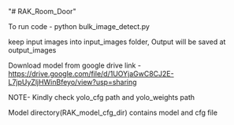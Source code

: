 "# RAK_Room_Door" 


To run code - python bulk_image_detect.py

keep input images into input_images folder, Output will be saved at output_images

Download model from google drive link - 
https://drive.google.com/file/d/1UOYjaGwC8CJ2E-L7jpUyZljHWinBfeyo/view?usp=sharing

NOTE- Kindly check yolo_cfg path and yolo_weights path

Model directory(RAK_model_cfg_dir) contains model and cfg file
